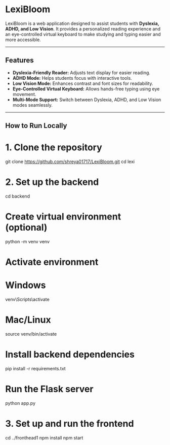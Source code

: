 # LexiBloom

LexiBloom is a web application designed to assist students with **Dyslexia, ADHD, and Low Vision**. It provides a personalized reading experience and an eye-controlled virtual keyboard to make studying and typing easier and more accessible.

---

## Features

- **Dyslexia-Friendly Reader:** Adjusts text display for easier reading.
- **ADHD Mode:** Helps students focus with interactive tools.
- **Low Vision Mode:** Enhances contrast and font sizes for readability.
- **Eye-Controlled Virtual Keyboard:** Allows hands-free typing using eye movement.
- **Multi-Mode Support:** Switch between Dyslexia, ADHD, and Low Vision modes seamlessly.

---

## How to Run Locally

# 1. Clone the repository
git clone https://github.com/shreya01717/LexiBloom.git
cd lexi


# 2. Set up the backend
cd backend

# Create virtual environment (optional)
python -m venv venv

# Activate environment
# Windows
venv\Scripts\activate
# Mac/Linux
source venv/bin/activate

# Install backend dependencies
pip install -r requirements.txt

# Run the Flask server
python app.py

# 3. Set up and run the frontend
cd ../fronthead1
npm install
npm start



